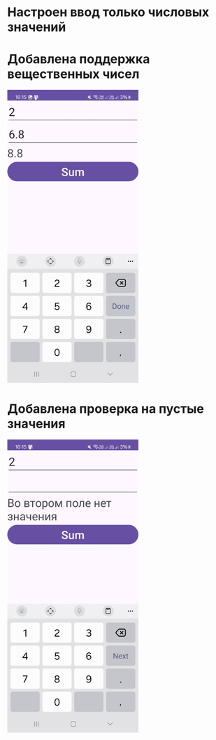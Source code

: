 # Настроен ввод только числовых значений

# Добавлена поддержка вещественных чисел

<img src="Screenshot_20251026_161523_AddTwoNums-2.jpg" alt="alt text" width="300">

# Добавлена проверка на пустые значения
<img src="Screenshot_20251026_161513_AddTwoNums.jpg" alt="alt text" width="300">